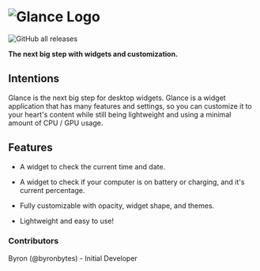 # ![Glance Logo](https://user-images.githubusercontent.com/53088136/145693921-000a8b73-25ff-4ec1-b1e3-f79c9139a612.png)

![GitHub all releases](https://img.shields.io/github/downloads/LiteTools/Glance/total?style=flat-square)

**The next big step with widgets and customization.**

## Intentions
Glance is the next big step for desktop widgets.  Glance is a widget application that has many features and settings, so you can customize it to your heart's content while still being lightweight and using a minimal amount of CPU / GPU usage.

## Features
- A widget to check the current time and date.

- A widget to check if your computer is on battery or charging, and it's current percentage.

- Fully customizable with opacity, widget shape, and themes.

- Lightweight and easy to use!


### Contributors

Byron (@byronbytes) - Initial Developer
